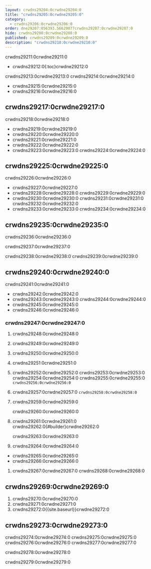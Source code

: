 ```yaml
---
layout: crwdns29204:0crwdne29204:0
title: "crwdns29205:0crwdne29205:0"
category:
  - crwdns29206:0crwdne29206:0
order: dne29207:056393.56629077crwdns29207:0crwdne29207:0
hide: crwdns29208:0crwdne29208:0
published: crwdns29209:0crwdne29209:0
description: "crwdns29210:0crwdne29210:0"
---
```

crwdns29211:0crwdne29211:0

- crwdns29212:0{:toc}crwdne29212:0

crwdns29213:0crwdne29213:0 crwdns29214:0crwdne29214:0

- crwdns29215:0crwdne29215:0
- crwdns29216:0crwdne29216:0 

## crwdns29217:0crwdne29217:0

crwdns29218:0crwdne29218:0

- crwdns29219:0crwdne29219:0
- crwdns29220:0crwdne29220:0
- crwdns29221:0crwdne29221:0
- crwdns29222:0crwdne29222:0
- crwdns29223:0crwdne29223:0 crwdns29224:0crwdne29224:0

## crwdns29225:0crwdne29225:0

crwdns29226:0crwdne29226:0

- crwdns29227:0crwdne29227:0
- crwdns29228:0crwdne29228:0 crwdns29229:0crwdne29229:0
- crwdns29230:0crwdne29230:0 crwdns29231:0crwdne29231:0 crwdns29232:0crwdne29232:0
- crwdns29233:0crwdne29233:0 crwdns29234:0crwdne29234:0

<!--- Check whether the ACL needs to be more open so the services/build can download build images -->

## crwdns29235:0crwdne29235:0

crwdns29236:0crwdne29236:0

crwdns29237:0crwdne29237:0

crwdns29238:0crwdne29238:0 crwdns29239:0crwdne29239:0

## crwdns29240:0crwdne29240:0

crwdns29241:0crwdne29241:0

- crwdns29242:0crwdne29242:0
- crwdns29243:0crwdne29243:0 crwdns29244:0crwdne29244:0
- crwdns29245:0crwdne29245:0
- crwdns29246:0crwdne29246:0

### crwdns29247:0crwdne29247:0

1. crwdns29248:0crwdne29248:0
2. crwdns29249:0crwdne29249:0
3. crwdns29250:0crwdne29250:0
4. crwdns29251:0crwdne29251:0
5. crwdns29252:0crwdne29252:0 crwdns29253:0crwdne29253:0 crwdns29254:0crwdne29254:0 crwdns29255:0crwdne29255:0 ```crwdns29256:0crwdne29256:0```
6. crwdns29257:0crwdne29257:0 ```crwdns29258:0crwdne29258:0```
7. crwdns29259:0crwdne29259:0
    
    crwdns29260:0crwdne29260:0

8. crwdns29261:0crwdne29261:0 crwdns29262:0{#builder}crwdne29262:0
    
    crwdns29263:0crwdne29263:0

9. crwdns29264:0crwdne29264:0

- crwdns29265:0crwdne29265:0
- crwdns29266:0crwdne29266:0

1. crwdns29267:0crwdne29267:0 crwdns29268:0crwdne29268:0

## crwdns29269:0crwdne29269:0

1. crwdns29270:0crwdne29270:0 
2. crwdns29271:0crwdne29271:0
3. crwdns29272:0{{site.baseurl}}crwdne29272:0

## crwdns29273:0crwdne29273:0

crwdns29274:0crwdne29274:0 crwdns29275:0crwdne29275:0 crwdns29276:0crwdne29276:0 crwdns29277:0crwdne29277:0

crwdns29278:0crwdne29278:0

crwdns29279:0crwdne29279:0